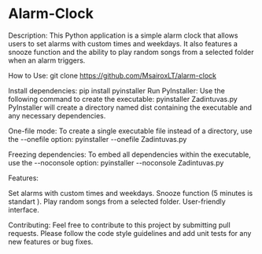 # Alarm-Clock

Description:
This Python application is a simple alarm clock that allows users to set alarms with custom times and weekdays. It also features a snooze function and the ability to play random songs from a selected folder when an alarm triggers.

How to Use:
git clone https://github.com/MsairoxLT/alarm-clock

Install dependencies:
   pip install pyinstaller
 Run PyInstaller: Use the following command to create the executable:
   pyinstaller Zadintuvas.py
 PyInstaller will create a directory named dist containing the executable and any necessary dependencies.

 One-file mode: To create a single executable file instead of a directory, use the --onefile option:
   pyinstaller --onefile Zadintuvas.py

 Freezing dependencies: To embed all dependencies within the executable, use the --noconsole option:
   pyinstaller --noconsole Zadintuvas.py

Features:

Set alarms with custom times and weekdays.
Snooze function (5 minutes is standart ).
Play random songs from a selected folder.
User-friendly interface.

Contributing:
Feel free to contribute to this project by submitting pull requests. Please follow the code style guidelines and add unit tests for any new features or bug fixes.
